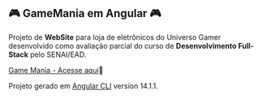 ## :video_game: GameMania em Angular :video_game:


Projeto de **WebSite** para loja de eletrônicos do Universo Gamer desenvolvido como avaliação parcial do curso de **Desenvolvimento Full-Stack** pelo SENAI/EAD.


[Game Mania - Acesse aqui](https://pereiraaline.github.io/gamemania-angular/):rocket:



Projeto gerado em [Angular CLI](https://github.com/angular/angular-cli) version 14.1.1.

